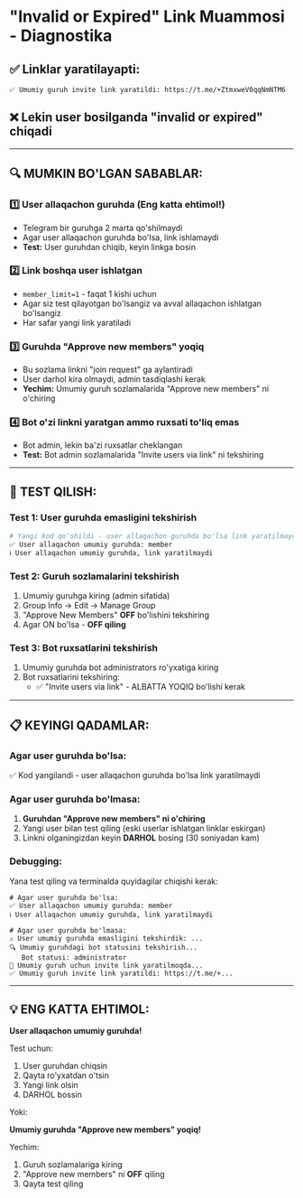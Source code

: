# "Invalid or Expired" Link Muammosi - Diagnostika

## ✅ Linklar yaratilayapti:
```
✅ Umumiy guruh invite link yaratildi: https://t.me/+ZtmxweV0qqNmNTM6
```

## ❌ Lekin user bosilganda "invalid or expired" chiqadi

---

## 🔍 MUMKIN BO'LGAN SABABLAR:

### 1️⃣ **User allaqachon guruhda** (Eng katta ehtimol!)
- Telegram bir guruhga 2 marta qo'shilmaydi
- Agar user allaqachon guruhda bo'lsa, link ishlamaydi
- **Test:** User guruhdan chiqib, keyin linkga bosin

### 2️⃣ **Link boshqa user ishlatgan**
- `member_limit=1` - faqat 1 kishi uchun
- Agar siz test qilayotgan bo'lsangiz va avval allaqachon ishlatgan bo'lsangiz
- Har safar yangi link yaratiladi

### 3️⃣ **Guruhda "Approve new members" yoqiq**
- Bu sozlama linkni "join request" ga aylantiradi
- User darhol kira olmaydi, admin tasdiqlashi kerak
- **Yechim:** Umumiy guruh sozlamalarida "Approve new members" ni o'chiring

### 4️⃣ **Bot o'zi linkni yaratgan ammo ruxsati to'liq emas**
- Bot admin, lekin ba'zi ruxsatlar cheklangan
- **Test:** Bot admin sozlamalarida "Invite users via link" ni tekshiring

---

## 🧪 TEST QILISH:

### Test 1: User guruhda emasligini tekshirish
```python
# Yangi kod qo'shildi - user allaqachon guruhda bo'lsa link yaratilmaydi
✅ User allaqachon umumiy guruhda: member
ℹ️ User allaqachon umumiy guruhda, link yaratilmaydi
```

### Test 2: Guruh sozlamalarini tekshirish
1. Umumiy guruhga kiring (admin sifatida)
2. Group Info → Edit → Manage Group
3. "Approve New Members" **OFF** bo'lishini tekshiring
4. Agar ON bo'lsa - **OFF qiling**

### Test 3: Bot ruxsatlarini tekshirish
1. Umumiy guruhda bot administrators ro'yxatiga kiring
2. Bot ruxsatlarini tekshiring:
   - ✅ "Invite users via link" - ALBATTA YOQIQ bo'lishi kerak

---

## 📋 KEYINGI QADAMLAR:

### Agar user **guruhda bo'lsa**:
✅ Kod yangilandi - user allaqachon guruhda bo'lsa link yaratilmaydi

### Agar user **guruhda bo'lmasa**:
1. **Guruhdan "Approve new members" ni o'chiring**
2. Yangi user bilan test qiling (eski userlar ishlatgan linklar eskirgan)
3. Linkni olganingizdan keyin **DARHOL** bosing (30 soniyadan kam)

### Debugging:
Yana test qiling va terminalda quyidagilar chiqishi kerak:

```
# Agar user guruhda bo'lsa:
✅ User allaqachon umumiy guruhda: member
ℹ️ User allaqachon umumiy guruhda, link yaratilmaydi

# Agar user guruhda bo'lmasa:
⚠️ User umumiy guruhda emasligini tekshirdik: ...
🔍 Umumiy guruhdagi bot statusini tekshirish...
   Bot statusi: administrator
🔗 Umumiy guruh uchun invite link yaratilmoqda...
✅ Umumiy guruh invite link yaratildi: https://t.me/+...
```

---

## 💡 ENG KATTA EHTIMOL:

**User allaqachon umumiy guruhda!** 

Test uchun:
1. User guruhdan chiqsin
2. Qayta ro'yxatdan o'tsin
3. Yangi link olsin
4. DARHOL bossin

Yoki:

**Umumiy guruhda "Approve new members" yoqiq!**

Yechim:
1. Guruh sozlamalariga kiring
2. "Approve new members" ni **OFF** qiling
3. Qayta test qiling
